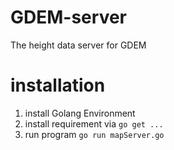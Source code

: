 # GDEM-server
The height data server for GDEM

# installation

1. install Golang Environment
2. install requirement via `go get ...`
3. run program `go run mapServer.go`
